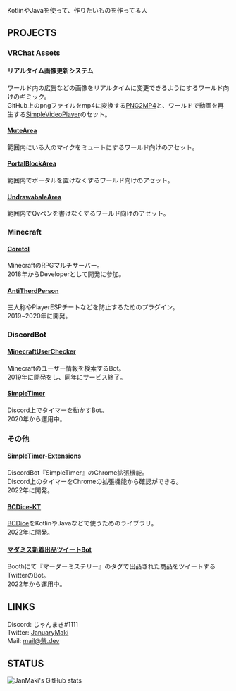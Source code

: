 KotlinやJavaを使って、作りたいものを作ってる人

## PROJECTS
### VRChat Assets
#### リアルタイム画像更新システム
ワールド内の広告などの画像をリアルタイムに変更できるようにするワールド向けのギミック。  
GitHub上のpngファイルをmp4に変換する[PNG2MP4](https://github.com/JanMaki/PNG2MP4)と、ワールドで動画を再生する[SimpleVideoPlayer](https://github.com/JanMaki/SimpleVideoPlayer)のセット。
#### [MuteArea](https://github.com/JanMaki/MuteArea)
範囲内にいる人のマイクをミュートにするワールド向けのアセット。
#### [PortalBlockArea](https://github.com/JanMaki/PortalBlockArea)
範囲内でポータルを置けなくするワールド向けのアセット。
#### [UndrawabaleArea](https://github.com/JanMaki/UndrawableArea)
範囲内でQvペンを書けなくするワールド向けのアセット。
### Minecraft
#### [Coretol](https://matchatb.wixsite.com/coretol)
MinecraftのRPGマルチサーバー。  
2018年からDeveloperとして開発に参加。
#### [AntiTherdPerson](https://www.spigotmc.org/resources/1-8-x%EF%BD%9E1-16-1-antithirdperson.70418/)
三人称やPlayerESPチートなどを防止するためのプラグイン。  
2019~2020年に開発。
### DiscordBot
#### [MinecraftUserChecker](https://forum.civa.jp/viewtopic.php?f=39&t=456)
Minecraftのユーザー情報を検索するBot。  
2019年に開発をし、同年にサービス終了。　　
#### [SimpleTimer](https://simpletimer.fanbox.cc/posts/3088356)
Discord上でタイマーを動かすBot。  
2020年から運用中。
### その他
#### [SimpleTimer-Extensions](https://chromestore.ext.simpletimer.dev)
DiscordBot『SimpleTimer』のChrome拡張機能。  
Discord上のタイマーをChromeの拡張機能から確認ができる。  
2022年に開発。
#### [BCDice-KT](https://bcdice-kt.simpletimer.dev/)
[BCDice]( https://github.com/bcdice/BCDice )をKotlinやJavaなどで使うためのライブラリ。  
2022年に開発。  
#### [マダミス新着出品ツイートBot](https://twitter.com/MMNoticeBot)  
Boothにて『マーダーミステリー』のタグで出品された商品をツイートするTwitterのBot。  
2022年から運用中。  

## LINKS
Discord: じゃんまき#1111  
Twitter: [JanuaryMaki](https://twitter.com/JanuaryMaki)  
Mail: [mail@柴.dev](mailto:mail@柴.dev)

## STATUS
![JanMaki's GitHub stats](https://github-readme-stats.vercel.app/api?username=JanMaki&show_icons=true&theme=radical)
